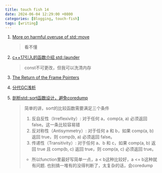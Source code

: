 ```yaml
---
title: touch fish 14
date: 2024-06-04 12:29:00 +0800
categories: [Blogging, touch-fish]
tags: [writing]
---
```


1. [More on harmful overuse of std::move](https://devblogs.microsoft.com/oldnewthing/20240603-00/?p=109842&ocid=oldnewthing_eml_tnp_autoid252_title)
    > 看不懂
2. [c++17引入的函数介绍 std::launder](https://wanghenshui.github.io/2019/04/27/launder)
    > const不可更改，但我可以洗清内存

3. [The Return of the Frame Pointers](https://www.brendangregg.com/blog/2024-03-17/the-return-of-the-frame-pointers.html)

4. [分代GC浅析](http://manistein.club/post/program/garbage-collection/%E5%88%86%E4%BB%A3gc%E6%B5%85%E6%9E%90/)

5. [剖析std::sort函数设计，避免coredump](https://zhuanlan.zhihu.com/p/364361964)
    > 简单的讲，sort的比较函数需要满足三个条件
    > 1. 反自反性（Irreflexivity）: 对于任何 a，comp(a, a) 必须返回 false。这一条比较容易错
    > 2. 反对称性（Antisymmetry）: 对于任何 a 和 b，如果 comp(a, b) 返回 true，则 comp(b, a) 必须返回 false。
    > 3. 传递性（Transitivity）: 对于任何 a、b 和 c，如果 comp(a, b) 返回 true 且 comp(b, c) 返回 true，则 comp(a, c) 必须返回 true。
    > + 所以function里最好写简单一点，a < b这种比较好，a <= b这种就有问题. 也别搞一堆有的没得判断了，太复杂的话，会coredump

